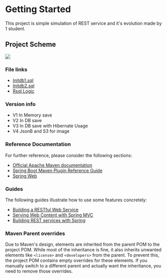 # Getting Started

This project is simple simulation of REST service and it's evolution made by 1 student.


## Project Scheme
![](https://github.com/bdimitry/Cat/blob/810473ebbd81d2cf56431d194c2d7fff12969407/src/main/resources/Project%20Scheme.png)

### File links

* [Initdb1.sql](src/main/resources/Initdb1.sql)
* [Initdb2.sql](src/main/resources/Initdb2.sql)
* [Rsql Logic](src/main/resources/rsqlLogic)

### Version info

* V1 In Memory save
* V2 In DB save
* V3 In DB save with Hibernate Usage
* V4 JsonB and S3 for image

### Reference Documentation

For further reference, please consider the following sections:

* [Official Apache Maven documentation](https://maven.apache.org/guides/index.html)
* [Spring Boot Maven Plugin Reference Guide](https://docs.spring.io/spring-boot/docs/3.1.3/maven-plugin/reference/htmlsingle/)
* [Spring Web](https://spring.io/projects/spring-ws)

### Guides

The following guides illustrate how to use some features concretely:

* [Building a RESTful Web Service](https://spring.io/guides/gs/rest-service/)
* [Serving Web Content with Spring MVC](https://spring.io/guides/gs/serving-web-content/)
* [Building REST services with Spring](https://spring.io/guides/tutorials/rest/)

### Maven Parent overrides

Due to Maven's design, elements are inherited from the parent POM to the project POM.
While most of the inheritance is fine, it also inherits unwanted elements like `<license>` and `<developers>` from the
parent.
To prevent this, the project POM contains empty overrides for these elements.
If you manually switch to a different parent and actually want the inheritance, you need to remove those overrides.


